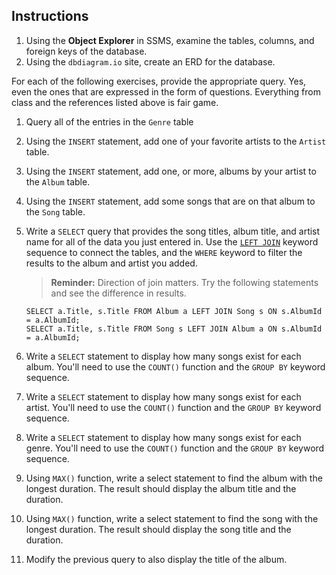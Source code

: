 ## Instructions

1. Using the **Object Explorer** in SSMS, examine the tables, columns, and foreign keys of the database.
1. Using the `dbdiagram.io` site, create an ERD for the database.

For each of the following exercises, provide the appropriate query. Yes, even the ones that are expressed in the form of questions. Everything from class and the references listed above is fair game.

1. Query all of the entries in the `Genre` table
2. Using the `INSERT` statement, add one of your favorite artists to the `Artist` table.
3. Using the `INSERT` statement, add one, or more, albums by your artist to the `Album` table.
4. Using the `INSERT` statement, add some songs that are on that album to the `Song` table.
5. Write a `SELECT` query that provides the song titles, album title, and artist name for all of the data you just entered in. Use the [`LEFT JOIN`](https://www.tutorialspoint.com/sql/sql-using-joins.htm) keyword sequence to connect the tables, and the `WHERE` keyword to filter the results to the album and artist you added.
    > **Reminder:** Direction of join matters. Try the following statements and see the difference in results.

    ```
    SELECT a.Title, s.Title FROM Album a LEFT JOIN Song s ON s.AlbumId = a.AlbumId;
    SELECT a.Title, s.Title FROM Song s LEFT JOIN Album a ON s.AlbumId = a.AlbumId;
    ```
6. Write a `SELECT` statement to display how many songs exist for each album. You'll need to use the `COUNT()` function and the `GROUP BY` keyword sequence.
7. Write a `SELECT` statement to display how many songs exist for each artist. You'll need to use the `COUNT()` function and the `GROUP BY` keyword sequence.
8. Write a `SELECT` statement to display how many songs exist for each genre. You'll need to use the `COUNT()` function and the `GROUP BY` keyword sequence.
9. Using `MAX()` function, write a select statement to find the album with the longest duration. The result should display the album title and the duration.
10. Using `MAX()` function, write a select statement to find the song with the longest duration. The result should display the song title and the duration.
11. Modify the previous query to also display the title of the album.
